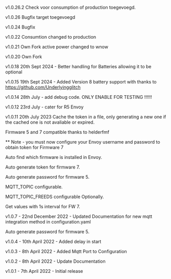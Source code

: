  v1.0.26.2 Check voor consumption of production toegevoegd. 

 v1.0.26 Bugfix target toegevoegd

 v1.0.24 Bugfix
 
 v1.0.22 Consumtion changed to production

v1.0.21 Own Fork active power changed to wnow

v1.0.20 Own Fork

v1.0.18 20th Sept 2024 - Better handling for Batteries allowing it to be optional 

v1.0.15 19th Sept 2024 - Added Version 8 battery support with thanks to https://github.com/Underlyingglitch

v1.0.14 28th July - add debug code. ONLY ENABLE FOR TESTING !!!!!!

v1.0.12 23rd July - cater for R5 Envoy

v1.0.11 20th July 2023 Cache the token in a file, only generating a new one if the cached one is not avaliable or expired.

Firmware 5 and 7 compatible thanks to helderfmf

** Note - you must now configure your Envoy username and password to obtain token for Firmware 7

Auto find which firmware is installed in Envoy.

Auto generate token for firmware 7.

Auto generate password for firmware 5.

MQTT_TOPIC configurable.

MQTT_TOPIC_FREEDS configurable Optionally.

Get values with 1s interval for FW 7.

v1.0.7      - 22nd December 2022 - Updated Documentation for new mqtt integration method in configuration.yaml

Auto generate password for firmware 5.

v1.0.4      - 10th April 2022 - Added delay in start

v1.0.3      - 8th April 2022 - Added Mqtt Port to Configuration

v1.0.2      - 8th April 2022 - Update Documentation

v1.0.1      - 7th April 2022 - Initial release
